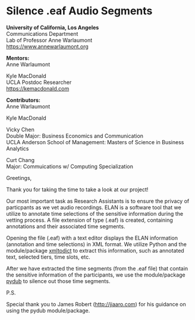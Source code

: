 # Silence .eaf Audio Segments

**University of California, Los Angeles**\
Communications Department\
Lab of Professor Anne Warlaumont\
https://www.annewarlaumont.org

**Mentors:**\
Anne Warlaumont

Kyle MacDonald\
UCLA Postdoc Researcher\
https://kemacdonald.com

**Contributors:**\
Anne Warlaumont

Kyle MacDonald

Vicky Chen\
Double Major: Business Economics and Communication\
UCLA Anderson School of Management: Masters of Science in Business Analytics

Curt Chang\
Major: Commuications w/ Computing Specialization


Greetings,

Thank you for taking the time to take a look at our project!

Our most important task as Research Assistants is to ensure the privacy of particpants as we vet audio recordings.  ELAN is
a software tool that we utilize to annotate time selections of the sensitive information during the vetting process.  A file
extension of type (.eaf) is created, containing annotations and their associated time segments.  

Opening the file (.eaf) with a text editor displays the ELAN information (annotation and time selections) in XML format.  We
utilize Python and the module/package [xmltodict](https://pypi.org/project/xmltodict/) to extract this information, such as annotated text, selected tiers, time slots, etc.  

After we have extracted the time segments (from the .eaf file) that contain the sensitive information of the
participants, we use the module/package [pydub](https://pypi.org/project/pydub/) to silence out those time segments.

P.S.

Special thank you to James Robert (http://jiaaro.com) for his guidance on using the pydub module/package.
